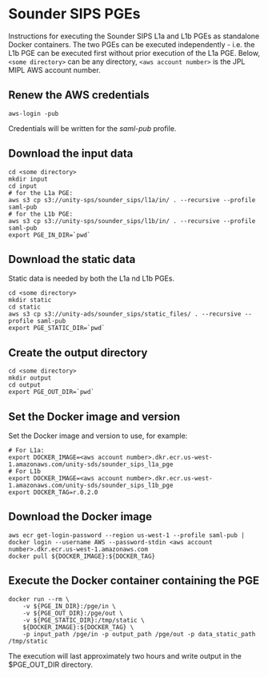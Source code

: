 # Sounder SIPS PGEs

Instructions for executing the Sounder SIPS L1a and L1b PGEs as standalone Docker containers.
The two PGEs can be executed independently - i.e. the L1b PGE can be executed first without prior execution of the L1a PGE.
Below, `<some directory>` can be any directory, `<aws account number>` is the JPL MIPL AWS account number.

## Renew the AWS credentials
```
aws-login -pub
```
Credentials will be written for the _saml-pub_ profile.

## Download the input data
```
cd <some directory>
mkdir input
cd input
# for the L1a PGE:
aws s3 cp s3://unity-sps/sounder_sips/l1a/in/ . --recursive --profile saml-pub
# for the L1b PGE:
aws s3 cp s3://unity-sps/sounder_sips/l1b/in/ . --recursive --profile saml-pub
export PGE_IN_DIR=`pwd`
```

## Download the static data
Static data is needed by both the L1a nd L1b PGEs.
```
cd <some directory>
mkdir static
cd static
aws s3 cp s3://unity-ads/sounder_sips/static_files/ . --recursive --profile saml-pub
export PGE_STATIC_DIR=`pwd`
```

## Create the output directory
```
cd <some directory>
mkdir output
cd output
export PGE_OUT_DIR=`pwd`
```


## Set the Docker image and version
Set the Docker image and version to use, for example:
```
# For L1a:
export DOCKER_IMAGE=<aws account number>.dkr.ecr.us-west-1.amazonaws.com/unity-sds/sounder_sips_l1a_pge
# For L1b
export DOCKER_IMAGE=<aws account number>.dkr.ecr.us-west-1.amazonaws.com/unity-sds/sounder_sips_l1b_pge
export DOCKER_TAG=r.0.2.0
```

## Download the Docker image
```
aws ecr get-login-password --region us-west-1 --profile saml-pub | docker login --username AWS --password-stdin <aws account number>.dkr.ecr.us-west-1.amazonaws.com
docker pull ${DOCKER_IMAGE}:${DOCKER_TAG}
```

## Execute the Docker container containing the PGE
```
docker run --rm \
    -v ${PGE_IN_DIR}:/pge/in \
    -v ${PGE_OUT_DIR}:/pge/out \
    -v ${PGE_STATIC_DIR}:/tmp/static \
    ${DOCKER_IMAGE}:${DOCKER_TAG} \
    -p input_path /pge/in -p output_path /pge/out -p data_static_path /tmp/static
```
The execution will last approximately two hours and write output in the $PGE_OUT_DIR directory.
